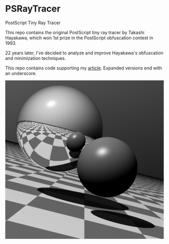 # PSRayTracer
PostScript Tiny Ray Tracer

This repo contains the original PostScript tiny ray tracer by Takashi Hayakawa, which won 1st prize in the PostScript obfuscation contest in 1993.

22 years later, I've decided to analyze and improve Hayakawa's obfuscation and minimization techniques.

This repo contains code supporting my [article](https://seriot.ch/projects/postscript_tiny_ray_tracer.html). Expanded versions end with an underscore.

![image](postscript_raytracer.png)
